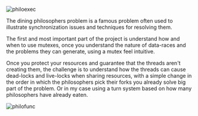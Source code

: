![philoexec](https://github.com/42rteles-f/philosophers/assets/89268663/efe32455-b46d-4551-a6f8-680f8e894f89)

The dining philosophers problem is a famous problem often used to illustrate synchronization issues and techniques for resolving them.<br>

The first and most important part of the project is understand how and when to use mutexes, once you understand the nature of data-races and the problems they can generate, using a mutex feel intuitive.

Once you protect your resources and guarantee that the threads aren't creating them, the challenge is to understand how the threads can cause dead-locks and live-locks when sharing resources, with a simple change in the order in which the philosophers pick their forks you already solve big part of the problem. Or in my case using a turn system based on how many philosophers have already eaten.

![philofunc](https://github.com/42rteles-f/philosophers/assets/89268663/ce78ab3f-aad6-4d9b-8dcb-91e14dc33d0c)

